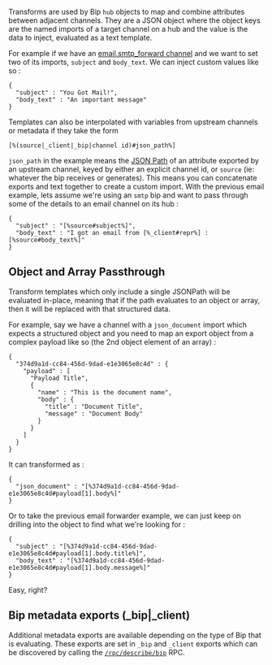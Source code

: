 Transforms are used by Bip `hub` objects to map and combine attributes between adjacent channels.  They are a JSON object where the object keys are the named imports of a target channel on a hub and the value is the data to inject, evaluated as a text template.

For example if we have an [email.smtp_forward channel](https://bip.io/docs/pods/email) and we want to set two of its imports, `subject` and `body_text`. We can inject custom values like so : 

```
{
  "subject" : "You Got Mail!",
  "body_text" : "An important message"
}
```

Templates can also be interpolated with variables from upstream channels or metadata if they take the form 

`[%(source|_client|_bip|channel id)#json_path%]`

`json_path` in the example means the [JSON Path](http://goessner.net/articles/JsonPath/) of an attribute exported by an upstream channel, keyed by either an explicit channel id, or `source` (ie: whatever the bip receives or generates). This means you can concatenate exports and text together to create a custom import.  With the previous email example, lets assume we're using an `smtp` bip and want to pass through some of the details to an email channel on its hub : 

```
{
  "subject" : "[%source#subject%]",
  "body_text" : "I got an email from [%_client#repr%] : [%source#body_text%]"
}
```

## Object and Array Passthrough

Transform templates which only include a single JSONPath will be evaluated in-place, meaning that if the path evaluates to an object or array, then it will be replaced with that structured data.

For example, say we have a channel with a `json_document` import which expects a structured object and you need to map an export object from a complex payload like so (the 2nd object element of an array) : 

```
{
  "374d9a1d-cc84-456d-9dad-e1e3065e8c4d" : {
    "payload" : [
      "Payload Title",
      {
        "name" : "This is the document name",
        "body" : {
          "title" : "Document Title",
          "message" : "Document Body"
        }
      }
    ]
  }
}
```

It can transformed as : 

```
{
  "json_document" : "[%374d9a1d-cc84-456d-9dad-e1e3065e8c4d#payload[1].body%]"
}
```

Or to take the previous email forwarder example, we can just keep on drilling into the object to find what we're looking for : 

```
{
  "subject" : "[%374d9a1d-cc84-456d-9dad-e1e3065e8c4d#payload[1].body.title%]",
  "body_text" : "[%374d9a1d-cc84-456d-9dad-e1e3065e8c4d#payload[1].body.message%]"
}
```

Easy, right?

## Bip metadata exports (_bip|_client)

Additional metadata exports are available depending on the type of Bip that is evaluating. These exports are set in `_bip` and `_client` exports which can be discovered by calling the [`/rpc/describe/bip`](https://github.com/bipio-server/bipio/wiki/Describing-Models) RPC.

